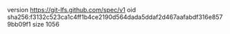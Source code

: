 version https://git-lfs.github.com/spec/v1
oid sha256:f3132c523ca1c4ff1b4ce2190d564dada5ddaf2d467aafabdf316e8579bb09f1
size 1056
